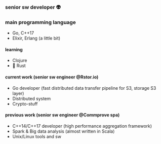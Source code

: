 ### senior sw developer 👽

### main programming language
- Go, C++17
- Elixir, Erlang (a little bit)

#### learning

- Clojure
- 🦀 Rust

#### current work (senior sw engineer @Rstor.io)

- Go developer (fast distributed data transfer pipeline for S3, storage S3 layer)
- Distributed system
- Crypto-stuff

#### previous work (senior sw engineer @Commprove spa)

- C++14/C++17 developer (high performance aggregation framework)
- Spark & Big data analysis (almost written in Scala)
- Unix/Linux tools and sw
